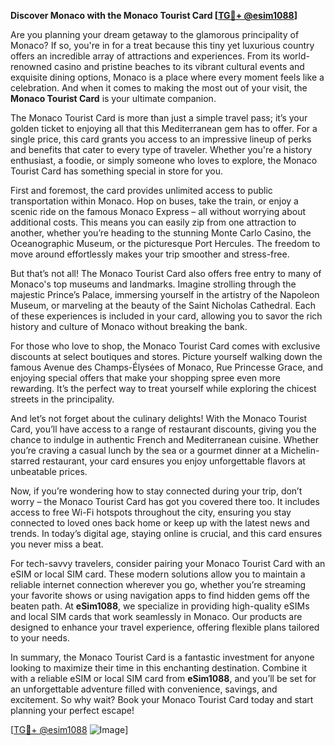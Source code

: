 **Discover Monaco with the Monaco Tourist Card [[TG💪+ @esim1088](https://t.me/s/esim1088)]**

Are you planning your dream getaway to the glamorous principality of Monaco? If so, you're in for a treat because this tiny yet luxurious country offers an incredible array of attractions and experiences. From its world-renowned casino and pristine beaches to its vibrant cultural events and exquisite dining options, Monaco is a place where every moment feels like a celebration. And when it comes to making the most out of your visit, the **Monaco Tourist Card** is your ultimate companion.

The Monaco Tourist Card is more than just a simple travel pass; it’s your golden ticket to enjoying all that this Mediterranean gem has to offer. For a single price, this card grants you access to an impressive lineup of perks and benefits that cater to every type of traveler. Whether you're a history enthusiast, a foodie, or simply someone who loves to explore, the Monaco Tourist Card has something special in store for you.

First and foremost, the card provides unlimited access to public transportation within Monaco. Hop on buses, take the train, or enjoy a scenic ride on the famous Monaco Express – all without worrying about additional costs. This means you can easily zip from one attraction to another, whether you’re heading to the stunning Monte Carlo Casino, the Oceanographic Museum, or the picturesque Port Hercules. The freedom to move around effortlessly makes your trip smoother and stress-free.

But that’s not all! The Monaco Tourist Card also offers free entry to many of Monaco's top museums and landmarks. Imagine strolling through the majestic Prince’s Palace, immersing yourself in the artistry of the Napoleon Museum, or marveling at the beauty of the Saint Nicholas Cathedral. Each of these experiences is included in your card, allowing you to savor the rich history and culture of Monaco without breaking the bank.

For those who love to shop, the Monaco Tourist Card comes with exclusive discounts at select boutiques and stores. Picture yourself walking down the famous Avenue des Champs-Élysées of Monaco, Rue Princesse Grace, and enjoying special offers that make your shopping spree even more rewarding. It’s the perfect way to treat yourself while exploring the chicest streets in the principality.

And let’s not forget about the culinary delights! With the Monaco Tourist Card, you’ll have access to a range of restaurant discounts, giving you the chance to indulge in authentic French and Mediterranean cuisine. Whether you’re craving a casual lunch by the sea or a gourmet dinner at a Michelin-starred restaurant, your card ensures you enjoy unforgettable flavors at unbeatable prices.

Now, if you’re wondering how to stay connected during your trip, don’t worry – the Monaco Tourist Card has got you covered there too. It includes access to free Wi-Fi hotspots throughout the city, ensuring you stay connected to loved ones back home or keep up with the latest news and trends. In today’s digital age, staying online is crucial, and this card ensures you never miss a beat.

For tech-savvy travelers, consider pairing your Monaco Tourist Card with an eSIM or local SIM card. These modern solutions allow you to maintain a reliable internet connection wherever you go, whether you’re streaming your favorite shows or using navigation apps to find hidden gems off the beaten path. At **eSim1088**, we specialize in providing high-quality eSIMs and local SIM cards that work seamlessly in Monaco. Our products are designed to enhance your travel experience, offering flexible plans tailored to your needs.

In summary, the Monaco Tourist Card is a fantastic investment for anyone looking to maximize their time in this enchanting destination. Combine it with a reliable eSIM or local SIM card from **eSim1088**, and you’ll be set for an unforgettable adventure filled with convenience, savings, and excitement. So why wait? Book your Monaco Tourist Card today and start planning your perfect escape!

[[TG💪+ @esim1088](https://t.me/s/esim1088) ![Image](https://i.postimg.cc/Y0z9fWf4/image.png)]